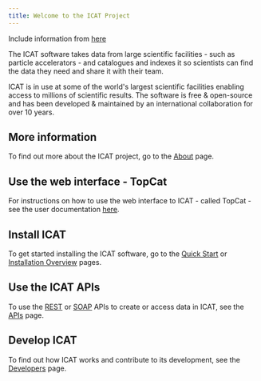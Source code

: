 ```yaml
---
title: Welcome to the ICAT Project
---
```


Include information from [here](https://icatproject.org/)


The ICAT software takes data from large scientific facilities - such as particle accelerators - and catalogues and indexes it so scientists can find the data they need and share it with their team.

ICAT is in use at some of the world's largest scientific facilities enabling access to millions of scientific results. The software is free & open-source and has been developed & maintained by an international collaboration for over 10 years.

## More information
To find out more about the ICAT project, go to the [About](about.md) page.

## Use the web interface - TopCat
For instructions on how to use the web interface to ICAT - called TopCat - see the user documentation [here]().

## Install ICAT
To get started installing the ICAT software, go to the [Quick Start](docs/quick_start.md) or [Installation Overview](docs/installation_overview.md) pages.

## Use the ICAT APIs
To use the [REST](apis/rest.md) or [SOAP](apis/soap.md) APIs to create or access data in ICAT, see the [APIs](apis.md) page.

## Develop ICAT
To find out how ICAT works and contribute to its development, see the [Developers](developers.md) page.
